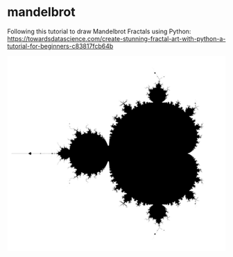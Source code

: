 # mandelbrot

Following this tutorial to draw Mandelbrot Fractals using Python: https://towardsdatascience.com/create-stunning-fractal-art-with-python-a-tutorial-for-beginners-c83817fcb64b

![Mandelbrot Basic](mandelbrot-basic.png)

